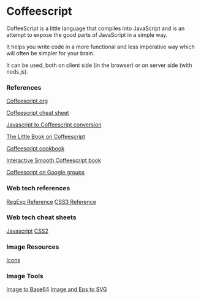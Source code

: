 Coffeescript
============
CoffeeScript is a little language that compiles into JavaScript and is an attempt to expose the good parts of JavaScript in a simple way.

It helps you  write code in a more functional and less imperative way which will often be simpler for your brain.

It can be used, both on client side (in the browser) or on server side (with nods.js).

### References

[Coffeescript.org](http://coffeescript.org)

[Coffeescript cheat sheet](http://autotelicum.github.com/Smooth-CoffeeScript/CoffeeScript%20Quick%20Ref.pdf)

[Javascript to Coffeescript conversion](http://js2coffee.org)

[The Little Book on Coffeescript](http://arcturo.github.com/library/coffeescript)

[Coffeescript cookbook](http://coffeescriptcookbook.com)

[Interactive Smooth Coffeescript book](http://autotelicum.github.com/Smooth-CoffeeScript/interactive/interactive-coffeescript.html)

<a target="_blank" href="https://groups.google.com/forum/#!forum/coffeescript">Coffeescript on Google groups</a>

### Web tech references

[RegExp Reference](http://www.w3schools.com/jsref/jsref_obj_regexp.asp)
[CSS3 Reference](http://www.w3schools.com/cssref/css3_browsersupport.asp)

### Web tech cheat sheets

[Javascript](http://www.cheatography.com/davechild/cheat-sheets/javascript/)
[CSS2](http://www.cheatography.com/davechild/cheat-sheets/css2/)


### Image Resources

[Icons](http://dryicons.com/free-icons/)


### Image Tools

[Image to Base64](http://www.askapache.com/online-tools/base64-image-converter/)
[Image and Eps to SVG](http://image.online-convert.com/convert-to-svg/)